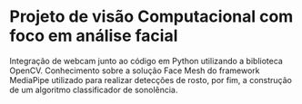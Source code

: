 # Projeto de visão Computacional com foco em análise facial

Integração de webcam junto ao código em Python utilizando a biblioteca OpenCV. Conhecimento sobre a solução Face Mesh do framework MediaPipe utilizado para realizar detecções de rosto, por fim, a construção de um algoritmo classificador de sonolência.
